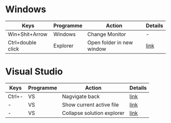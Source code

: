 # Windows 


|Keys|Programme|Action|Details|
|-|-|-|-|
|Win+Shit+Arrow|Windows|Change Monitor|-|
|Ctrl+double click|Explorer|Open folder in new window|[link](https://superuser.com/a/1187437)|

# Visual Studio


|Keys|Programme|Action|Details|
|-|-|-|-|
|Ctrl+-|VS|Nagvigate back|[link](https://docs.wholetomato.com/default.asp?W197#:~:text=By%20default%2C%20Alt%2BLeft%20navigates,%2C%20Alt%2BRight%20navigates%20forward.)|
|-|VS|Show current active file|[link](https://mattferderer.com/show-current-active-file-in-vs-studio-explorer)|
|-|VS|Collapse solution explorer|[link](https://stackoverflow.com/a/24514803)|
